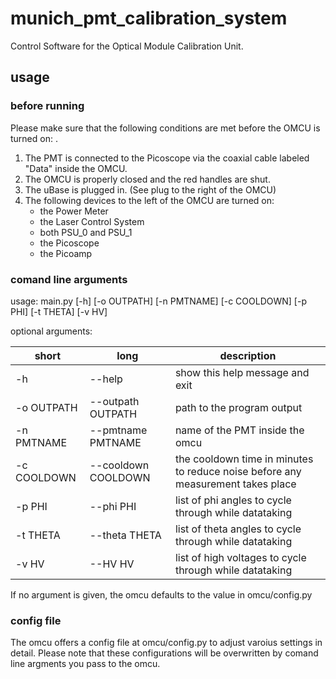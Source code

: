 # munich_pmt_calibration_system
Control Software for the Optical Module Calibration Unit.

## usage

### before running

Please make sure that the following conditions are met before the OMCU is turned on:
.
1. The PMT is connected to the Picoscope via the coaxial cable labeled "Data" inside the OMCU.
2. The OMCU is properly closed and the red handles are shut.
3. The uBase is plugged in. (See plug to the right of the OMCU)
4. The following devices to the left of the OMCU are turned on:
   * the Power Meter
   * the Laser Control System
   * both PSU_0 and PSU_1
   * the Picoscope
   * the Picoamp
		 
### comand line arguments

usage: main.py [-h] [-o OUTPATH] [-n PMTNAME] [-c COOLDOWN] [-p PHI] [-t THETA] [-v HV]

optional arguments:


| short       | long                | description                                                                     |
|-------------|---------------------|---------------------------------------------------------------------------------|
| -h          | --help              | show this help message and exit                                                 |
| -o OUTPATH  | --outpath OUTPATH   | path to the program output                                                      |
| -n PMTNAME  | --pmtname PMTNAME   | name of the PMT inside the omcu                                                 |
| -c COOLDOWN | --cooldown COOLDOWN | the cooldown time in minutes to reduce noise before any measurement takes place |
| -p PHI      | --phi PHI           | list of phi angles to cycle through while datataking                            |
| -t THETA    | --theta THETA       | list of theta angles to cycle through while datataking                          |
| -v HV       | --HV HV             | list of high voltages to cycle through while datataking                         |

If no argument is given, the omcu defaults to the value in omcu/config.py

### config file
The omcu offers a config file at omcu/config.py to adjust varoius settings in detail. Please note that these configurations will be overwritten by comand line argments you pass to the omcu.